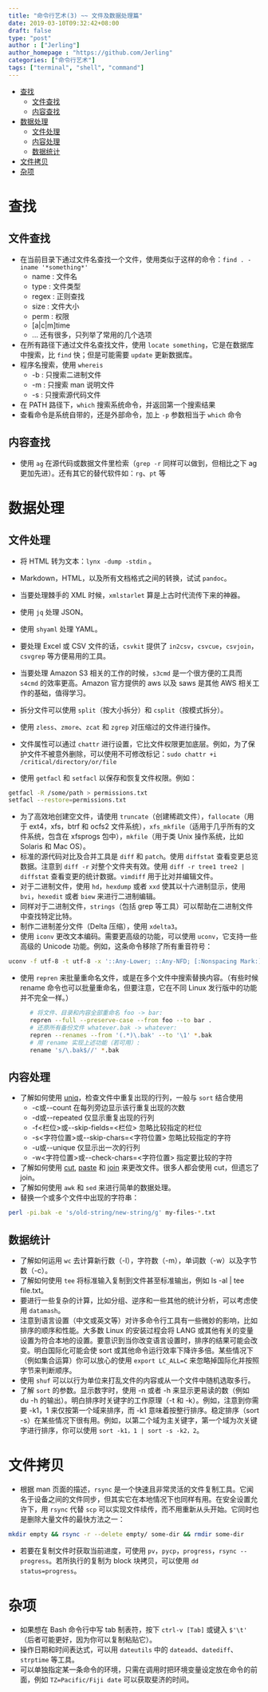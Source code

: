 ```yaml
---
title: "命令行艺术(3) ~~ 文件及数据处理篇"
date: 2019-03-10T09:32:42+08:00
draft: false
type: "post"
author : ["Jerling"]
author_homepage : "https://github.com/Jerling"
categories: ["命令行艺术"]
tags: ["terminal", "shell", "command"]
---
```


- [查找](#%E6%9F%A5%E6%89%BE)
  - [文件查找](#%E6%96%87%E4%BB%B6%E6%9F%A5%E6%89%BE)
  - [内容查找](#%E5%86%85%E5%AE%B9%E6%9F%A5%E6%89%BE)
- [数据处理](#%E6%95%B0%E6%8D%AE%E5%A4%84%E7%90%86)
  - [文件处理](#%E6%96%87%E4%BB%B6%E5%A4%84%E7%90%86)
  - [内容处理](#%E5%86%85%E5%AE%B9%E5%A4%84%E7%90%86)
  - [数据统计](#%E6%95%B0%E6%8D%AE%E7%BB%9F%E8%AE%A1)
- [文件拷贝](#%E6%96%87%E4%BB%B6%E6%8B%B7%E8%B4%9D)
- [杂项](#%E6%9D%82%E9%A1%B9)

# 查找

## 文件查找

- 在当前目录下通过文件名查找一个文件，使用类似于这样的命令：`find . -iname '*something*'`
  - name : 文件名
  - type : 文件类型
  - regex : 正则查找
  - size : 文件大小
  - perm : 权限
  - [a|c|m]time
  - ... 还有很多，只列举了常用的几个选项
- 在所有路径下通过文件名查找文件，使用 `locate something`，它是在数据库中搜索，比 `find` 快；但是可能需要 `update` 更新数据库。
- 程序名搜索，使用 `whereis`
  - -b : 只搜索二进制文件
  - -m : 只搜索 man 说明文件
  - -s : 只搜索源代码文件
- 在 PATH 路径下，`which` 搜索系统命令，并返回第一个搜索结果
- 查看命令是系统自带的，还是外部命令，加上 `-p` 参数相当于 `which` 命令

## 内容查找

- 使用 `ag` 在源代码或数据文件里检索（`grep -r` 同样可以做到，但相比之下 ag 更加先进）。还有其它的替代软件如：`rg`、`pt` 等

# 数据处理

## 文件处理

- 将 HTML 转为文本：`lynx -dump -stdin` 。
- Markdown，HTML，以及所有文档格式之间的转换，试试 `pandoc`。
- 当要处理棘手的 XML 时候，`xmlstarlet` 算是上古时代流传下来的神器。
- 使用 `jq` 处理 JSON。
- 使用 `shyaml` 处理 YAML。
- 要处理 Excel 或 CSV 文件的话，`csvkit` 提供了 `in2csv`，`csvcue`，`csvjoin`，`csvgrep` 等方便易用的工具。
- 当要处理 Amazon S3 相关的工作的时候，`s3cmd` 是一个很方便的工具而 `s4cmd` 的效率更高。Amazon 官方提供的 aws 以及 saws 是其他 AWS 相关工作的基础，值得学习。
- 拆分文件可以使用 `split`（按大小拆分）和 `csplit`（按模式拆分）。
- 使用 `zless`、`zmore`、`zcat` 和 `zgrep` 对压缩过的文件进行操作。

- 文件属性可以通过 `chattr` 进行设置，它比文件权限更加底层。例如，为了保护文件不被意外删除，可以使用不可修改标记：`sudo chattr +i /critical/directory/or/file`

- 使用 `getfacl` 和 `setfacl` 以保存和恢复文件权限。例如：

```bash
getfacl -R /some/path > permissions.txt
setfacl --restore=permissions.txt
```

- 为了高效地创建空文件，请使用 `truncate`（创建稀疏文件），`fallocate`（用于 ext4，xfs，btrf 和 ocfs2 文件系统），`xfs_mkfile`（适用于几乎所有的文件系统，包含在 xfsprogs 包中），`mkfile`（用于类 Unix 操作系统，比如 Solaris 和 Mac OS）。
- 标准的源代码对比及合并工具是 `diff` 和 `patch`。使用 `diffstat` 查看变更总览数据。注意到 `diff -r` 对整个文件夹有效。使用 `diff -r tree1 tree2 | diffstat` 查看变更的统计数据。`vimdiff` 用于比对并编辑文件。
- 对于二进制文件，使用 `hd`，`hexdump` 或者 `xxd` 使其以十六进制显示，使用 `bvi`，`hexedit` 或者 `biew` 来进行二进制编辑。
- 同样对于二进制文件，`strings`（包括 grep 等工具）可以帮助在二进制文件中查找特定比特。
- 制作二进制差分文件（Delta 压缩），使用 `xdelta3`。
- 使用 `iconv` 更改文本编码。需要更高级的功能，可以使用 `uconv`，它支持一些高级的 Unicode 功能。例如，这条命令移除了所有重音符号：

```bash
uconv -f utf-8 -t utf-8 -x '::Any-Lower; ::Any-NFD; [:Nonspacing Mark:] >; ::Any-NFC; ' < input.txt > output.txt
```

- 使用 `repren` 来批量重命名文件，或是在多个文件中搜索替换内容。（有些时候 rename 命令也可以批量重命名，但要注意，它在不同 Linux 发行版中的功能并不完全一样。）

```bash
      # 将文件、目录和内容全部重命名 foo -> bar:
      repren --full --preserve-case --from foo --to bar .
      # 还原所有备份文件 whatever.bak -> whatever:
      repren --renames --from '(.*)\.bak' --to '\1' *.bak
      # 用 rename 实现上述功能（若可用）:
      rename 's/\.bak$//' *.bak
```

## 内容处理

- 了解如何使用 [uniq](http://www.runoob.com/linux/linux-comm-uniq.html)，检查文件中重复出现的行列，一般与 `sort` 结合使用
  - -c或--count 在每列旁边显示该行重复出现的次数
  - -d或--repeated 仅显示重复出现的行列
  - -f<栏位>或--skip-fields=<栏位> 忽略比较指定的栏位
  - -s<字符位置>或--skip-chars=<字符位置> 忽略比较指定的字符
  - -u或--unique 仅显示出一次的行列
  - -w<字符位置>或--check-chars=<字符位置> 指定要比较的字符
- 了解如何使用 [cut](http://www.runoob.com/linux/linux-comm-cut.html), [paste](http://www.runoob.com/linux/linux-comm-paste.html) 和 [join](http://www.runoob.com/linux/linux-comm-join.html) 来更改文件。很多人都会使用 cut，但遗忘了 join。
- 了解如何使用 `awk` 和 `sed` 来进行简单的数据处理。
- 替换一个或多个文件中出现的字符串：

```bash
perl -pi.bak -e 's/old-string/new-string/g' my-files-*.txt
```

## 数据统计

- 了解如何运用 `wc` 去计算新行数（-l），字符数（-m），单词数（-w）以及字节数（-c）。
- 了解如何使用 `tee` 将标准输入复制到文件甚至标准输出，例如 ls -al | tee file.txt。
- 要进行一些复杂的计算，比如分组、逆序和一些其他的统计分析，可以考虑使用 `datamash`。
- 注意到语言设置（中文或英文等）对许多命令行工具有一些微妙的影响，比如排序的顺序和性能。大多数 Linux 的安装过程会将 LANG 或其他有关的变量设置为符合本地的设置。要意识到当你改变语言设置时，排序的结果可能会改变。明白国际化可能会使 sort 或其他命令运行效率下降许多倍。某些情况下（例如集合运算）你可以放心的使用 `export LC_ALL=C` 来忽略掉国际化并按照字节来判断顺序。
- 使用 `shuf` 可以以行为单位来打乱文件的内容或从一个文件中随机选取多行。
- 了解 `sort` 的参数。显示数字时，使用 -n 或者 -h 来显示更易读的数（例如 du -h 的输出）。明白排序时关键字的工作原理（-t 和 -k）。例如，注意到你需要 -k1，1 来仅按第一个域来排序，而 -k1 意味着按整行排序。稳定排序（sort -s）在某些情况下很有用。例如，以第二个域为主关键字，第一个域为次关键字进行排序，你可以使用 `sort -k1，1 | sort -s -k2，2`。

# 文件拷贝

- 根据 man 页面的描述，`rsync` 是一个快速且非常灵活的文件复制工具。它闻名于设备之间的文件同步，但其实它在本地情况下也同样有用。在安全设置允许下，用 `rsync` 代替 `scp` 可以实现文件续传，而不用重新从头开始。它同时也是删除大量文件的最快方法之一：

```bash
mkdir empty && rsync -r --delete empty/ some-dir && rmdir some-dir
```

- 若要在复制文件时获取当前进度，可使用 `pv`，`pycp`，`progress`，`rsync --progress`。若所执行的复制为 block 块拷贝，可以使用 `dd status=progress`。

# 杂项

- 如果想在 Bash 命令行中写 tab 制表符，按下 `ctrl-v [Tab]` 或键入 `$'\t'` （后者可能更好，因为你可以复制粘贴它）。
- 操作日期和时间表达式，可以用 `dateutils` 中的 `dateadd`、`datediff`、`strptime` 等工具。
- 可以单独指定某一条命令的环境，只需在调用时把环境变量设定放在命令的前面，例如 `TZ=Pacific/Fiji date` 可以获取斐济的时间。
